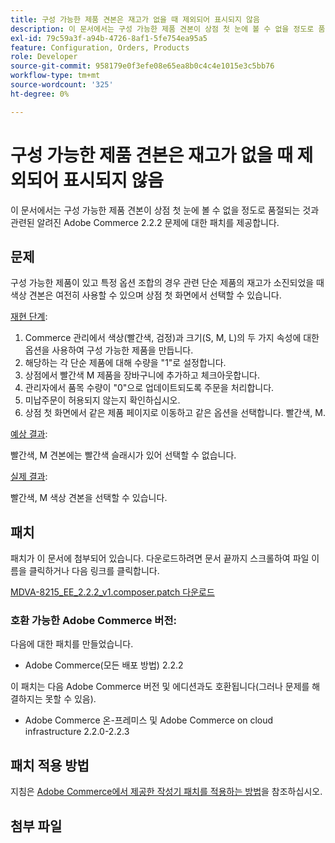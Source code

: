 ```yaml
---
title: 구성 가능한 제품 견본은 재고가 없을 때 제외되어 표시되지 않음
description: 이 문서에서는 구성 가능한 제품 견본이 상점 첫 눈에 볼 수 없을 정도로 품절되는 것과 관련된 알려진 Adobe Commerce 2.2.2 문제에 대한 패치를 제공합니다.
exl-id: 79c59a3f-a94b-4726-8af1-5fe754ea95a5
feature: Configuration, Orders, Products
role: Developer
source-git-commit: 958179e0f3efe08e65ea8b0c4c4e1015e3c5bb76
workflow-type: tm+mt
source-wordcount: '325'
ht-degree: 0%

---
```


# 구성 가능한 제품 견본은 재고가 없을 때 제외되어 표시되지 않음

이 문서에서는 구성 가능한 제품 견본이 상점 첫 눈에 볼 수 없을 정도로 품절되는 것과 관련된 알려진 Adobe Commerce 2.2.2 문제에 대한 패치를 제공합니다.

## 문제

구성 가능한 제품이 있고 특정 옵션 조합의 경우 관련 단순 제품의 재고가 소진되었을 때 색상 견본은 여전히 사용할 수 있으며 상점 첫 화면에서 선택할 수 있습니다.

<u>재현 단계</u>:

1. Commerce 관리에서 색상(빨간색, 검정)과 크기(S, M, L)의 두 가지 속성에 대한 옵션을 사용하여 구성 가능한 제품을 만듭니다.
1. 해당하는 각 단순 제품에 대해 수량을 &quot;1&quot;로 설정합니다.
1. 상점에서 빨간색 M 제품을 장바구니에 추가하고 체크아웃합니다.
1. 관리자에서 품목 수량이 &quot;0&quot;으로 업데이트되도록 주문을 처리합니다.
1. 미납주문이 허용되지 않는지 확인하십시오.
1. 상점 첫 화면에서 같은 제품 페이지로 이동하고 같은 옵션을 선택합니다. 빨간색, M.

<u>예상 결과</u>:

빨간색, M 견본에는 빨간색 슬래시가 있어 선택할 수 없습니다.

<u>실제 결과</u>:

빨간색, M 색상 견본을 선택할 수 있습니다.

## 패치

패치가 이 문서에 첨부되어 있습니다. 다운로드하려면 문서 끝까지 스크롤하여 파일 이름을 클릭하거나 다음 링크를 클릭합니다.

[MDVA-8215\_EE\_2.2.2\_v1.composer.patch 다운로드](assets/MDVA-8215_EE_2.2.2_v1.composer.patch.zip)

### 호환 가능한 Adobe Commerce 버전:

다음에 대한 패치를 만들었습니다.

* Adobe Commerce(모든 배포 방법) 2.2.2

이 패치는 다음 Adobe Commerce 버전 및 에디션과도 호환됩니다(그러나 문제를 해결하지는 못할 수 있음).

* Adobe Commerce 온-프레미스 및 Adobe Commerce on cloud infrastructure 2.2.0-2.2.3

## 패치 적용 방법

지침은 [Adobe Commerce에서 제공한 작성기 패치를 적용하는 방법](/help/how-to/general/how-to-apply-a-composer-patch-provided-by-magento.md)을 참조하십시오.

## 첨부 파일
